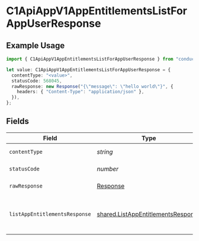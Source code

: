 # C1ApiAppV1AppEntitlementsListForAppUserResponse

## Example Usage

```typescript
import { C1ApiAppV1AppEntitlementsListForAppUserResponse } from "conductorone-sdk-typescript/sdk/models/operations";

let value: C1ApiAppV1AppEntitlementsListForAppUserResponse = {
  contentType: "<value>",
  statusCode: 568045,
  rawResponse: new Response("{\"message\": \"hello world\"}", {
    headers: { "Content-Type": "application/json" },
  }),
};
```

## Fields

| Field                                                                                                 | Type                                                                                                  | Required                                                                                              | Description                                                                                           |
| ----------------------------------------------------------------------------------------------------- | ----------------------------------------------------------------------------------------------------- | ----------------------------------------------------------------------------------------------------- | ----------------------------------------------------------------------------------------------------- |
| `contentType`                                                                                         | *string*                                                                                              | :heavy_check_mark:                                                                                    | HTTP response content type for this operation                                                         |
| `statusCode`                                                                                          | *number*                                                                                              | :heavy_check_mark:                                                                                    | HTTP response status code for this operation                                                          |
| `rawResponse`                                                                                         | [Response](https://developer.mozilla.org/en-US/docs/Web/API/Response)                                 | :heavy_check_mark:                                                                                    | Raw HTTP response; suitable for custom response parsing                                               |
| `listAppEntitlementsResponse`                                                                         | [shared.ListAppEntitlementsResponse](../../../sdk/models/shared/listappentitlementsresponse.md)       | :heavy_minus_sign:                                                                                    | The ListAppEntitlementsResponse message contains a list of results and a nextPageToken if applicable. |
